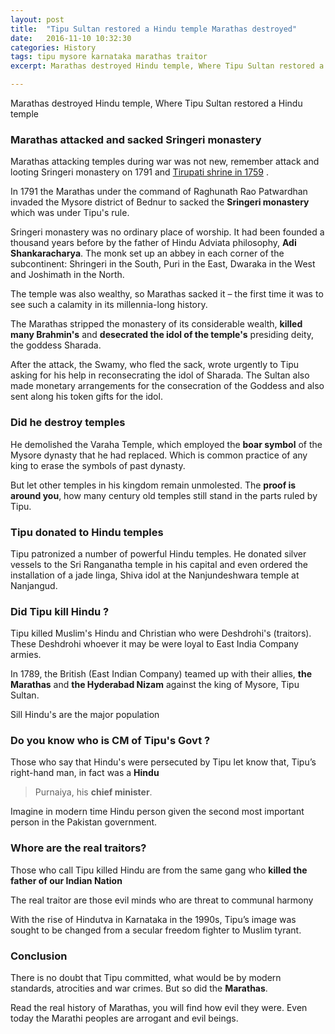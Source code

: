 ```yaml
---
layout: post
title:  "Tipu Sultan restored a Hindu temple Marathas destroyed"
date:   2016-11-10 10:32:30
categories: History
tags: tipu mysore karnataka marathas traitor
excerpt: Marathas destroyed Hindu temple, Where Tipu Sultan restored a Hindu temple

---
```


Marathas destroyed Hindu temple, Where Tipu Sultan restored a Hindu temple

### Marathas attacked and sacked Sringeri monastery

Marathas attacking temples during war was not new, remember attack and looting Sringeri monastery on 1791 and [Tirupati shrine in 1759](https://books.google.co.in/books?id=Fxqtx8SflEsC&printsec=frontcover&dq=sringeri+math+tipu+maratha&hl=en&sa=X&ved=0ahUKEwimn53NppnQAhUEKo8KHdbqCaIQ6AEITzAJ#v=onepage&q=tipu&f=false) .

In 1791 the Marathas under the command of Raghunath Rao Patwardhan invaded the Mysore district of Bednur to sacked the **Sringeri monastery** which was under Tipu's rule.

Sringeri monastery was no ordinary place of worship. It had been founded a thousand years before by the father of Hindu Adviata philosophy, **Adi Shankaracharya**. The monk set up an abbey in each corner of the subcontinent: Shringeri in the South, Puri in the East, Dwaraka in the West and Joshimath in the North.

The temple was also wealthy, so Marathas sacked it – the first time it was to see such a calamity in its millennia-long history.

The Marathas stripped the monastery of its considerable wealth, **killed many Brahmin's** and **desecrated the idol of the temple's** presiding deity, the goddess Sharada.

After the attack, the Swamy, who fled the sack, wrote urgently to Tipu asking
for his help in reconsecrating the idol of Sharada. The Sultan also made monetary arrangements for the consecration of the Goddess and also sent along his token gifts for the idol.

###  Did he destroy temples

He demolished the Varaha Temple, which employed the **boar symbol** of the Mysore dynasty that he had replaced. Which is common practice of any king to erase the symbols of past dynasty.

But let other temples in his kingdom remain unmolested. The **proof is around you**, how many century old temples still stand in the parts ruled by Tipu.

### Tipu donated to Hindu temples

Tipu patronized a number of powerful Hindu temples. He donated silver vessels to the Sri Ranganatha temple in his capital and even ordered the installation of a jade linga, Shiva idol at the Nanjundeshwara temple at Nanjangud.

### Did Tipu kill Hindu ?

Tipu killed Muslim's Hindu and Christian who were Deshdrohi's (traitors). These Deshdrohi whoever it may be were loyal to East India Company armies.

In 1789, the British (East Indian Company) teamed up with their allies, **the Marathas** and **the Hyderabad Nizam** against the king of Mysore, Tipu Sultan.

Sill Hindu's are the major population

### Do you know who is CM of Tipu's Govt ?

Those who say that Hindu's were persecuted by Tipu let know that, Tipu’s right-hand man, in fact was a **Hindu**

> Purnaiya, his **chief minister**.

Imagine in modern time Hindu person given the second most important person in the Pakistan government.

### Whore are the real traitors?

Those who call Tipu killed Hindu are from the same gang who **killed the father of our Indian Nation**

The real traitor are those evil minds who are threat to communal harmony

With the rise of Hindutva in Karnataka in the 1990s, Tipu’s image was sought
to be changed from a secular freedom fighter to Muslim tyrant.

### Conclusion

There is no doubt that Tipu committed, what would be by modern standards, atrocities and war crimes. But so did the **Marathas**.

Read the real history of Marathas, you will find how evil they were. Even today the Marathi peoples are arrogant and evil beings.
